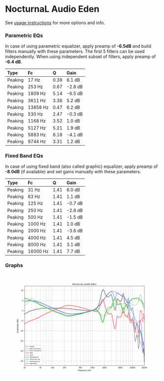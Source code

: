 # NocturnaL Audio Eden
See [usage instructions](https://github.com/jaakkopasanen/AutoEq#usage) for more options and info.

### Parametric EQs
In case of using parametric equalizer, apply preamp of **-6.5dB** and build filters manually
with these parameters. The first 5 filters can be used independently.
When using independent subset of filters, apply preamp of **-6.4 dB**.

| Type    | Fc       |    Q | Gain    |
|:--------|:---------|:-----|:--------|
| Peaking | 17 Hz    | 0.39 | 6.1 dB  |
| Peaking | 253 Hz   | 0.67 | -2.8 dB |
| Peaking | 1809 Hz  | 5.14 | -6.5 dB |
| Peaking | 3611 Hz  | 3.36 | 5.2 dB  |
| Peaking | 13858 Hz | 0.47 | 6.2 dB  |
| Peaking | 530 Hz   | 2.47 | -0.3 dB |
| Peaking | 1168 Hz  | 3.52 | 1.0 dB  |
| Peaking | 5127 Hz  | 5.21 | 1.9 dB  |
| Peaking | 5883 Hz  | 6.18 | -4.1 dB |
| Peaking | 9744 Hz  | 3.31 | 1.2 dB  |

### Fixed Band EQs
In case of using fixed band (also called graphic) equalizer, apply preamp of **-8.0dB**
(if available) and set gains manually with these parameters.

| Type    | Fc       |    Q | Gain    |
|:--------|:---------|:-----|:--------|
| Peaking | 31 Hz    | 1.41 | 6.0 dB  |
| Peaking | 63 Hz    | 1.41 | 1.1 dB  |
| Peaking | 125 Hz   | 1.41 | -0.7 dB |
| Peaking | 250 Hz   | 1.41 | -2.6 dB |
| Peaking | 500 Hz   | 1.41 | -1.5 dB |
| Peaking | 1000 Hz  | 1.41 | 1.0 dB  |
| Peaking | 2000 Hz  | 1.41 | -3.6 dB |
| Peaking | 4000 Hz  | 1.41 | 4.5 dB  |
| Peaking | 8000 Hz  | 1.41 | 3.1 dB  |
| Peaking | 16000 Hz | 1.41 | 7.7 dB  |

### Graphs
![](./NocturnaL%20Audio%20Eden.png)